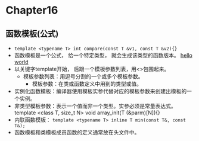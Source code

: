 # Chapter16

## 函数模板(公式)
- `template <typename T> int compare(const T &v1, const T &v2){}`
- 函数模板是一个公式， 给一个特定类型， 就会生成该类型的函数版本。 [hello world](./16.1/example1.cpp)
- 以关键字template开始， 后跟一个模板参数列表，用<>包围起来。
  - 模板参数列表：用逗号分割的一个或多个模板参数。
    - 模板参数：在类或函数定义中用到的类型或值。
- 实例化函数模板：编译器使用模板实参代替对应的模板参数来创建出模板的一个实例。
- 非类型模板参数：表示一个值而非一个类型。实参必须是常量表达式。template <class T, size_t N> void array_init(T (&parm)[N]){}
- 内联函数模板： `template <typename T> inline T min(const T&, const T&);`
- 函数模板和类模板成员函数的定义通常放在头文件中。